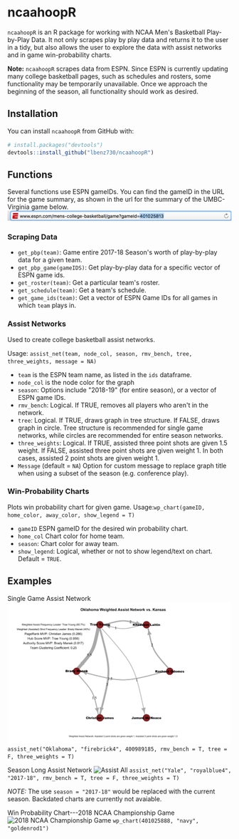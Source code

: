 # ncaahoopR
`ncaahoopR` is an R package for working with NCAA Men's Basketball Play-by-Play Data. It not only scrapes play by play data 
and returns it to the user in a tidy, but also allows the user to explore the data with assist networks and in game win-probability charts.

__Note:__ `ncaahoopR` scrapes data from ESPN. Since ESPN is currently updating many college basketball pages, such as schedules and rosters,
some functionality may be temporarily unavailable. Once we approach the beginning of the season, all functionality should work as desired.


## Installation
You can install `ncaahoopR` from GitHub with:

``` r
# install.packages("devtools")
devtools::install_github("lbenz730/ncaahoopR")
```

## Functions
Several functions use ESPN gameIDs. You can find the gameID in the URL for the game summary, 
as shown in the url for the summary of the UMBC-Virginia game below.
![gameid](figures/espn.png)

### Scraping Data
* ```get_pbp(team)```: Game entire 2017-18 Season's worth of play-by-play data for a given team.
* ```get_pbp_game(gameIDS)```:  Get play-by-play data for a specific vector of ESPN game ids. 
* ```get_roster(team)```: Get a particular team's roster. 
* ```get_schedule(team)```: Get a team's schedule.
* ```get_game_ids(team)```: Get a vector of ESPN Game IDs for all games in which ```team``` plays in.

### Assist Networks
Used to create college basketball assist networks. 

Usage: ```assist_net(team, node_col, season, rmv_bench, tree, three_weights, message = NA)```

* ```team``` is the ESPN team name, as listed in the `ids` dataframe.
* ```node_col``` is the node color for the graph
* ```season```: Options include "2018-19" (for entire season), or a vector of ESPN game IDs. 
* ```rmv_bench```: Logical. If TRUE, removes all players who aren't in the network. 
* ```tree```: Logical. If TRUE, draws graph in tree structure. If FALSE, draws graph in circle. Tree structure is recommended for single game networks, while circles are recommended for entire season networks.
* ```three_weights```: Logical. If TRUE, assisted three point shots are given 1.5 weight. If FALSE, assisted three point shots are given weight 1. In both cases, assisted 2 point shots are given weight 1. 
* ```Message``` (default = ```NA```) Option for custom message to replace graph title when using a subset of the season (e.g. conference play).

### Win-Probability Charts
Plots win probability chart for given game. 
Usage:```wp_chart(gameID, home_color, away_color, show_legend = T)```
* ```gameID``` ESPN gameID for the desired win probability chart.
* ```home_col``` Chart color for home team.
* ```season```: Chart color for away team.
* ```show_legend```: Logical, whether or not to show legend/text on chart. Default = `TRUE`.

## Examples
Single Game Assist Network
![Assist Single](figures/oklahoma.png)
```assist_net("Oklahoma", "firebrick4", 400989185, rmv_bench = T, tree = F, three_weights = T)```

Season Long Assist Network
![Assist All](figures/yale.png)
```assist_net("Yale", "royalblue4", "2017-18", rmv_bench = T, tree = F, three_weights = T)```

_NOTE:_ The use ```season = "2017-18"``` would be replaced with the current season. Backdated charts are currently not avaiable.

Win Probability Chart---2018 NCAA Championship Game
![2018 NCAA Championship Game](figures/wp_chart.png)
```wp_chart(401025888, "navy", "goldenrod1")```
